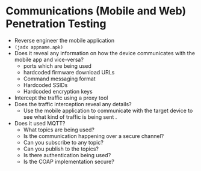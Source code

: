 # Communications (Mobile and Web) Penetration Testing

- Reverse engineer the mobile application
- `(jadx appname.apk)`
- Does it reveal any information on how the device communicates with the mobile app and vice-versa?
  - ports which are being used
  - hardcoded firmware download URLs
  - Command messaging format
  - Hardcoded SSIDs
  - Hardcoded encryption keys
- Intercept the traffic using a proxy tool
- Does the traffic interception reveal any details?
  - Use the mobile application to communicate with the target device to see what kind of traffic is being sent .
- Does it used MQTT?
  - What topics are being used?
  - Is the communication happening over a secure channel?
  - Can you subscribe to any topic?
  - Can you publish to the topics?
  - Is there authentication being used?
  - Is the COAP implementation secure?
